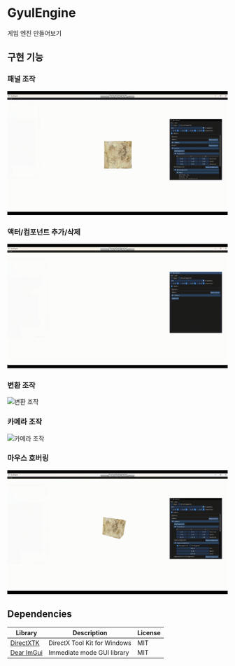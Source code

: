 # GyulEngine

게임 엔진 만들어보기

## 구현 기능

### 패널 조작

![패널 조작](./gif/패널%20조작.gif)

### 액터/컴포넌트 추가/삭제

![액터/컴포넌트 추가/삭제](./gif/액터%20컴포넌트%20추가%20삭제.gif)

### 변환 조작

![변환 조작](./gif/변환%20조작.gif)

### 카메라 조작

![카메라 조작](./gif/카메라%20조작.gif)

### 마우스 호버링

![마우스 호버링](./gif/마우스%20호버링.gif)

## Dependencies

| Library | Description | License |
|----------|--------------|----------|
| [DirectXTK](https://github.com/microsoft/DirectXTK) | DirectX Tool Kit for Windows | MIT |
| [Dear ImGui](https://github.com/ocornut/imgui) | Immediate mode GUI library | MIT |
